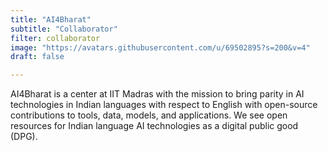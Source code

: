 ```yaml
---
title: "AI4Bharat"
subtitle: "Collaborator"
filter: collaborator
image: "https://avatars.githubusercontent.com/u/69502895?s=200&v=4"
draft: false

---
```


AI4Bharat is a center at IIT Madras with the mission to bring parity in AI technologies in Indian languages with respect to English with open-source contributions to tools, data, models, and applications. We see open resources for Indian language AI technologies as a digital public good (DPG).
